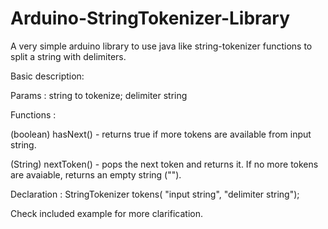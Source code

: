 # Arduino-StringTokenizer-Library
A very simple arduino library to use java like string-tokenizer functions to split a string with delimiters.


Basic description:

Params : string to tokenize; delimiter string

Functions : 
  
  (boolean) hasNext() - returns true if more tokens are available from input string.
  
  (String) nextToken() - pops the next token and returns it. If no more tokens are avaiable, returns an empty string ("").
  

Declaration : StringTokenizer tokens( "input string", "delimiter string");

Check included example for more clarification.
